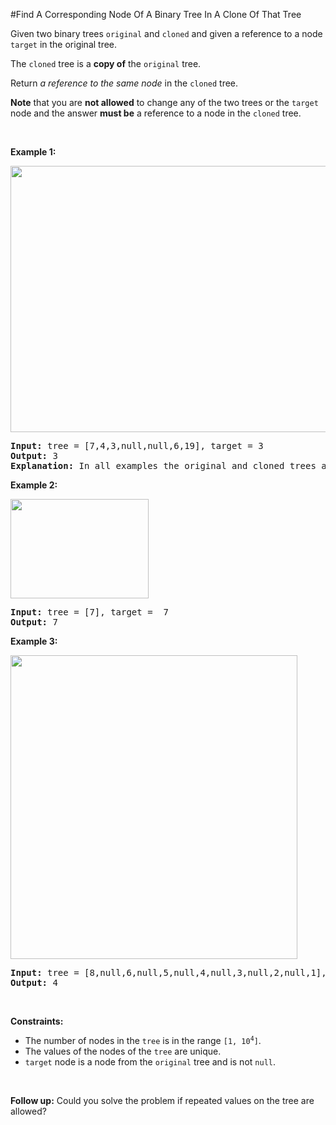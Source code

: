 #Find A Corresponding Node Of A Binary Tree In A Clone Of That Tree
<p>Given two binary trees <code>original</code> and <code>cloned</code> and given a reference to a node <code>target</code> in the original tree.</p>
<p>The <code>cloned</code> tree is a <strong>copy of</strong> the <code>original</code> tree.</p>
<p>Return <em>a reference to the same node</em> in the <code>cloned</code> tree.</p>
<p><strong>Note</strong> that you are <strong>not allowed</strong> to change any of the two trees or the <code>target</code> node and the answer <strong>must be</strong> a reference to a node in the <code>cloned</code> tree.</p>
<p> </p>
<p><strong class="example">Example 1:</strong></p>
<img alt="" src="https://assets.leetcode.com/uploads/2020/02/21/e1.png" style="width:544px;height:426px"/>
<pre><strong>Input:</strong> tree = [7,4,3,null,null,6,19], target = 3
<strong>Output:</strong> 3
<strong>Explanation:</strong> In all examples the original and cloned trees are shown. The target node is a green node from the original tree. The answer is the yellow node from the cloned tree.
</pre>
<p><strong class="example">Example 2:</strong></p>
<img alt="" src="https://assets.leetcode.com/uploads/2020/02/21/e2.png" style="width:221px;height:159px"/>
<pre><strong>Input:</strong> tree = [7], target =  7
<strong>Output:</strong> 7
</pre>
<p><strong class="example">Example 3:</strong></p>
<img alt="" src="https://assets.leetcode.com/uploads/2020/02/21/e3.png" style="width:459px;height:486px"/>
<pre><strong>Input:</strong> tree = [8,null,6,null,5,null,4,null,3,null,2,null,1], target = 4
<strong>Output:</strong> 4
</pre>
<p> </p>
<p><strong>Constraints:</strong></p>
<ul>
<li>The number of nodes in the <code>tree</code> is in the range <code>[1, 10<sup>4</sup>]</code>.</li>
<li>The values of the nodes of the <code>tree</code> are unique.</li>
<li><code>target</code> node is a node from the <code>original</code> tree and is not <code>null</code>.</li>
</ul>
<p> </p>
<p><strong>Follow up:</strong> Could you solve the problem if repeated values on the tree are allowed?</p>
